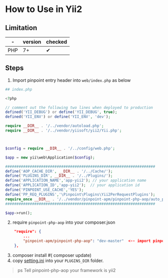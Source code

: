 # How to Use in Yii2

## Limitation

-|version|checked
---|----|---
PHP|7+|✔


## Steps


1. Import pinpoint entry header into `web/index.php` as below


```php
## index.php

<?php

// comment out the following two lines when deployed to production
defined('YII_DEBUG') or define('YII_DEBUG', true);
defined('YII_ENV') or define('YII_ENV', 'dev');

require __DIR__ . '/../vendor/autoload.php';
require __DIR__ . '/../vendor/yiisoft/yii2/Yii.php';



$config = require __DIR__ . '/../config/web.php';

$app = new yii\web\Application($config);

###################################################################
define('AOP_CACHE_DIR', __DIR__ . '/../Cache/');
define('PLUGINS_DIR', __DIR__ . '/../Plugins/');
define('APPLICATION_NAME','app-yii2'); // your application name
define('APPLICATION_ID','app-yii2');  // your application id
define('PINPOINT_USE_CACHE','YES');
define('PP_REQ_PLUGINS','\Pinpoint\Plugins\Yii2PerRequestPlugins');
require_once __DIR__ . '/../vendor/pinpoint-apm/pinpoint-php-aop/auto_pinpointed.php';
###################################################################

$app->run();


```

2. require `pinpoint-php-aop` into your composer.json


``` json
    "require": {
        ...
        "pinpoint-apm/pinpoint-php-aop": "dev-master"  <-- import pinpoint-php-aop
    },
```

3. composer install #( composer update)
4. copy [setting.ini](./setting.ini) into your `PLUGINS_DIR` folder.

>ps Tell pinpoint-php-aop your framework is yii2
